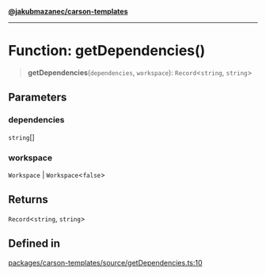[**@jakubmazanec/carson-templates**](../README.md)

---

# Function: getDependencies()

> **getDependencies**(`dependencies`, `workspace`): `Record`\<`string`, `string`\>

## Parameters

### dependencies

`string`[]

### workspace

`Workspace` | `Workspace`\<`false`\>

## Returns

`Record`\<`string`, `string`\>

## Defined in

[packages/carson-templates/source/getDependencies.ts:10](https://github.com/jakubmazanec/tools/blob/077fa4993ebe623b1c463499cc41912353ae6eb1/packages/carson-templates/source/getDependencies.ts#L10)

